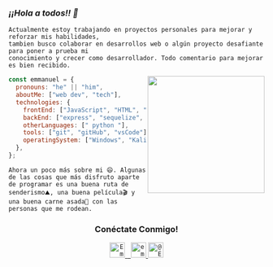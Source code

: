 ### ***¡¡Hola a todos!! 👋***

```text
Actualmente estoy trabajando en proyectos personales para mejorar y reforzar mis habilidades,
tambien busco colaborar en desarrollos web o algún proyecto desafiante para poner a prueba mi
conocimiento y crecer como desarrollador. Todo comentario para mejorar es bien recibido.
```

<img align='right' src="https://user-images.githubusercontent.com/15266097/183833511-8b582f64-d0e2-4b9c-ba33-cb8be8e8fb6a.png" width="230">


```javascript
const emmanuel = {
  pronouns: "he" || "him",
  aboutMe: ["web dev", "tech"],
  technologies: {
    frontEnd: ["JavaScript", "HTML", "CSS", "React", "Redux"],
    backEnd: ["express", "sequelize", "postgreSQL", "nodeJS"],
    otherLanguages: [" python "],
    tools: ["git", "gitHub", "vsCode"],
    operatingSystem: ["Windows", "KaliLinux"],
  },
};
```

```
Ahora un poco más sobre mi 😄. Algunas de las cosas que más disfruto aparte de programar es una buena ruta de 
senderismo⛰, una buena película🎬 y una buena carne asada🍖 con las personas que me rodean.
```

<h3 align="center">Conéctate Conmigo!</h3>      

<p align="center"> 
<a target="_blank" href="https://www.linkedin.com/in/emmanuel-a-837349123/">
 <code><img alt="Emmanuel_Arenas" width="30px" src="https://www.svgrepo.com/show/157006/linkedin.svg"/></code>
</a>
<a target="_blank" href="https://www.instagram.com/emmanuel_r0bson/">
 <code> <img alt="emmanuel_r0bson" width="30px" src="https://www.svgrepo.com/show/13639/instagram.svg"/></code>
</a>
<a target="_blank" href="https://twitter.com/EmmanuelR0bson">
  <code><img alt="@EmmanuelR0bson" width="30px" src="https://www.svgrepo.com/show/20626/twitter.svg"/></code>
</a>
</p>

<!--
**EmmanuelArenas/EmmanuelArenas** is a ✨ _special_ ✨ repository because its `README.md` (this file) appears on your GitHub profile.

<a target="_blank" href="https://www.freecodecamp.org/espanol/EmmanuelRobson">
  <img alt="EmmanuelR0bson" width="30px" src="https://www.svgrepo.com/show/330475/freecodecamp.svg"/>
</a>

Aquí hay algunas ideas para comenzar:

- 🔭 Actualmente estoy trabajando en...
- 🌱 Actualmente estoy aprendiendo...
- 👯 Busco colaborar en...
- 🤔 Busco ayuda con...
- 💬 Pregúntame sobre...
- 📫 Cómo contactarme: ...
- 😄 Pronombres: ...
- ⚡ Dato curioso: ...
-->
